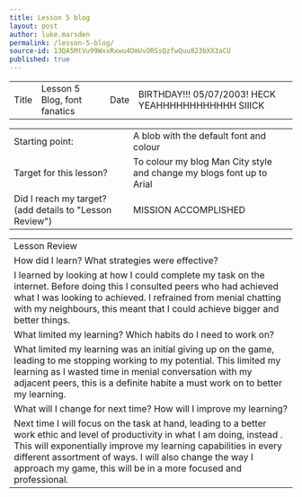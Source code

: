 ```yaml
---
title: Lesson 5 blog
layout: post
author: luke.marsden
permalink: /lesson-5-blog/
source-id: 13QA5MtVu99WxxRxwu4OmUvORSsQzfwQuu823bXX3aCU
published: true
---
```

<table>
  <tr>
    <td>Title</td>
    <td>Lesson 5 Blog, font fanatics</td>
    <td>Date</td>
    <td>BIRTHDAY!!! 05/07/2003! HECK YEAHHHHHHHHHHHH SIIICK</td>
  </tr>
</table>


<table>
  <tr>
    <td>Starting point:</td>
    <td>A blob with the default font and colour</td>
  </tr>
  <tr>
    <td>Target for this lesson?</td>
    <td>To colour my blog Man City style and change my blogs font up to Arial</td>
  </tr>
  <tr>
    <td>Did I reach my target? 
(add details to "Lesson Review")</td>
    <td>MISSION ACCOMPLISHED</td>
  </tr>
</table>


<table>
  <tr>
    <td>Lesson Review</td>
  </tr>
  <tr>
    <td>How did I learn? What strategies were effective? </td>
  </tr>
  <tr>
    <td>I learned by looking at how I could complete my task on the internet. Before doing this I consulted peers who had achieved what I was looking to achieved. I refrained from menial chatting with my neighbours, this meant that I could achieve bigger and better things.</td>
  </tr>
  <tr>
    <td>What limited my learning? Which habits do I need to work on? </td>
  </tr>
  <tr>
    <td>What limited my learning was an initial giving up on the game, leading to me stopping working to my potential. This limited my learning as I wasted time in menial conversation with my adjacent peers, this is a definite habite a must work on to better my learning.</td>
  </tr>
  <tr>
    <td>What will I change for next time? How will I improve my learning?</td>
  </tr>
  <tr>
    <td>Next time I will focus on the task at hand, leading to a better work ethic and level of productivity in what I am doing, instead . This will exponentially improve my learning capabilities in every different assortment of ways. I will also change the way I approach my game, this will be in a more focused and professional.</td>
  </tr>
</table>


